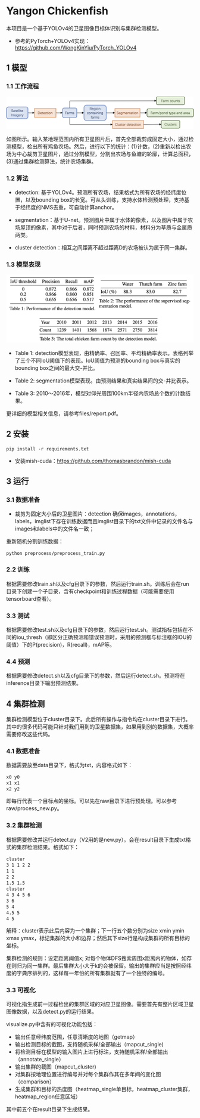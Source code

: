 # Yangon Chickenfish

本项目是一个基于YOLOv4的卫星图像目标体识别与集群检测模型。

- 参考的PyTorch+YOLOv4实现：https://github.com/WongKinYiu/PyTorch_YOLOv4


## 1 模型

### 1.1 工作流程

![method](files/method.png)

如图所示。输入某地理范围内所有卫星图片后，首先全部裁剪成固定大小，通过检测模型，检出所有鸡鱼农场。然后，进行以下的统计：(1)计数，(2)重新以检出农场为中心裁剪卫星图片，通过分割模型，分割出农场与鱼塘的轮廓，计算总面积，(3)通过集群检测算法，统计农场集群。

### 1.2 算法

- detection: 基于YOLOv4。预测所有农场，结果格式为所有农场的经纬度位置，以及bounding box的长宽。可从头训练，支持水体检测预处理，支持基于经纬度的NMS去重，可自动计算anchor。

- segmentation：基于U-net。预测图片中属于水体的像素，以及图片中属于农场屋顶的像素，其中对于后者，同时预测农场的材料，材料分为草质与金属质两类。

- cluster detection：相互之间距离不超过距离D的农场被认为属于同一集群。

### 1.3 模型表现

![performance](files/performance.png)

- Table 1: detection模型表现，由精确率、召回率、平均精确率表示。表格列举了三个不同IoU阈值下的表现。IoU阈值为预测的bounding box与真实的bounding box之间的最大交-并比。

- Table 2: segmentation模型表现。由预测结果和真实结果间的交-并比表示。

- Table 3: 2010～2016年，模型对仰光周围100km半径内农场总个数的计数结果。

更详细的模型相关信息，请参考files/report.pdf。


## 2 安装

```
pip install -r requirements.txt
```
- 安装mish-cuda：https://github.com/thomasbrandon/mish-cuda


## 3 运行

### 3.1 数据准备

- 裁剪为固定大小后的卫星图片：detection
确保images，annotations，labels，imglist下存在训练数据而且imglist目录下的txt文件中记录的文件名与images和labels中的文件名一致；

重新随机分割训练数据：
```
python preprocess/preprocess_train.py
```

### 2.2 训练

根据需要修改train.sh以及cfg目录下的参数，然后运行train.sh。训练后会在run目录下创建一个子目录，含有checkpoint和训练过程数据（可能需要使用tensorboard查看）。

### 3.3 测试

根据需要修改test.sh以及cfg目录下的参数，然后运行test.sh。测试指标包括在不同的iou_thresh（即区分正确预测和错误预测时，采用的预测框与标注框的IOU的阈值）下的P(precision)，R(recall)，mAP等。

### 4.4 预测

根据需要修改detect.sh以及cfg目录下的参数，然后运行detect.sh。预测将在inference目录下输出预测结果。



## 4 集群检测

集群检测模型位于cluster目录下。此后所有操作与指令均在cluster目录下进行。其中的很多代码可能只针对我们用到的卫星数据集，如果用到别的数据集，大概率需要修改这些代码。

### 4.1 数据准备

数据需要放至data目录下，格式为txt，内容格式如下：

```
x0 y0
x1 x1
x2 y2
```

即每行代表一个目标点的坐标。可以先在raw目录下进行预处理。可以参考raw/process_new.py。

### 3.2 集群检测

根据需要修改并运行detect.py（V2用的是new.py）。会在result目录下生成txt格式的集群检测结果。格式如下：

```
cluster 
3 1 1 2 2
1 1
2 2
1.5 1.5
cluster
4 3 4 5 6
3 6
5 4
4.5 5
4 5
```

解释：cluster表示此后内容为一个集群；下一行五个数分别为size xmin ymin xmax ymax，标记集群的大小和边界；然后其下size行是构成集群的所有目标的坐标。

集群检测的规则：设定距离阈值x; 对每个物体DFS搜索周围x距离内的物体，如存在则归为同一集群。最后集群大小大于k的会被保留。输出的集群应当是按照经纬度的字典序排列的，这样每一年份的所有集群就有了一个独特的编号。

### 3.3 可视化

可视化指生成前一过程检出的集群区域的对应卫星图像。需要首先有整片区域卫星图像数据，以及detect.py的运行结果。

visualize.py中含有的可视化功能包括：

- 输出任意经纬度范围，任意清晰度的地图（getmap）
- 输出检测目标的截图，支持随机采样/全部输出（mapcut_single)
- 将检测目标在模型的输入图片上进行标注，支持随机采样/全部输出（annotate_single）
- 输出集群的截图（mapcut_cluster)
- 对集群按地理位置进行编号并对每个集群作其在多年间的变化图（comparison）
- 生成集群和目标的热度图（heatmap_single单目标，heatmap_cluster集群，heatmap_region任意区域）

其中前五个在result目录下生成结果。



 

